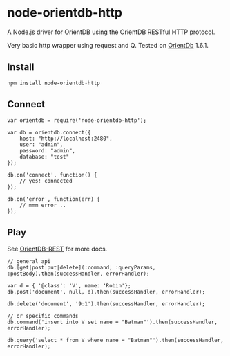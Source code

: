 node-orientdb-http
==================

A Node.js driver for OrientDB using the OrientDB RESTful HTTP protocol.

Very basic http wrapper using request and Q. Tested on [OrientDb](http://www.orientdb.org/) 1.6.1.

## Install
```
npm install node-orientdb-http
```

## Connect
```
var orientdb = require('node-orientdb-http');

var db = orientdb.connect({
    host: "http://localhost:2480",
    user: "admin",
    password: "admin",
    database: "test"
});

db.on('connect', function() {
    // yes! connected
});

db.on('error', function(err) {
    // mmm error ..
});
```

## Play
See [OrientDB-REST](https://github.com/orientechnologies/orientdb/wiki/OrientDB-REST) for more docs.
```
// general api
db.[get|post|put|delete](:command, :queryParams, :postBody).then(successHandler, errorHandler);

var d = { '@class': 'V', name: 'Robin'};
db.post('document', null, d).then(successHandler, errorHandler);

db.delete('document', '9:1').then(successHandler, errorHandler);

// or specific commands
db.command('insert into V set name = "Batman"').then(successHandler, errorHandler);

db.query('select * from V where name = "Batman"').then(successHandler, errorHandler);
```
